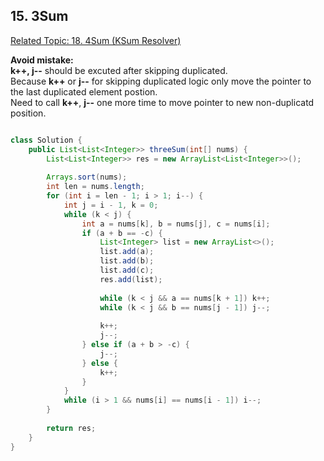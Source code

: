 ## 15. 3Sum

[Related Topic: 18. 4Sum (KSum Resolver)](https://github.com/junj0619/CodeLab/blob/master/src/CS1802/Array/18.%204Sum.md)

**Avoid mistake:**   
**k++, j--** should be excuted after skipping duplicated.  
Because **k++** or **j--** for skipping duplicated logic only move the pointer to the last duplicated element postion.  
Need to call **k++**, **j--** one more time to move pointer to new non-duplicatd position.  

```java

class Solution {
    public List<List<Integer>> threeSum(int[] nums) {
        List<List<Integer>> res = new ArrayList<List<Integer>>();
        
        Arrays.sort(nums);
        int len = nums.length;
        for (int i = len - 1; i > 1; i--) {
            int j = i - 1, k = 0;
            while (k < j) {
                int a = nums[k], b = nums[j], c = nums[i];
                if (a + b == -c) {
                    List<Integer> list = new ArrayList<>();
                    list.add(a);
                    list.add(b);
                    list.add(c);
                    res.add(list);
                                      
                    while (k < j && a == nums[k + 1]) k++;
                    while (k < j && b == nums[j - 1]) j--;
                    
                    k++; 
                    j--;
                } else if (a + b > -c) {
                    j--;                    
                } else {
                    k++;
                }
            }
            while (i > 1 && nums[i] == nums[i - 1]) i--;
        }
        
        return res;       
    }
}

```
